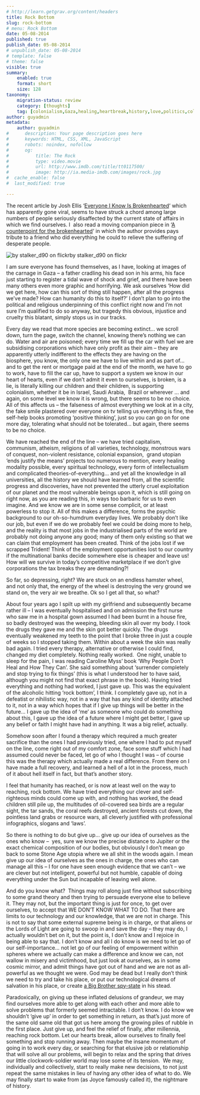 ```yaml
---
# http://learn.getgrav.org/content/headers
title: Rock Bottom
slug: rock-bottom
# menu: Rock Bottom
date: 05-08-2014
published: true
publish_date: 05-08-2014
# unpublish_date: 05-08-2014
# template: false
# theme: false
visible: true
summary:
    enabled: true
    format: short
    size: 128
taxonomy:
    migration-status: review
    category: [thoughts]
    tag: [colonialism,Gaza,healing,heartbreak,history,love,politics,colonialism,Gaza,healing,heartbreak,history,love,politics]
author: guyadmin
metadata:
    author: guyadmin
#      description: Your page description goes here
#      keywords: HTML, CSS, XML, JavaScript
#      robots: noindex, nofollow
#      og:
#          title: The Rock
#          type: video.movie
#          url: http://www.imdb.com/title/tt0117500/
#          image: http://ia.media-imdb.com/images/rock.jpg
#  cache_enable: false
#  last_modified: true

---
```


The recent article by Josh Ellis ‘[Everyone I Know Is Brokenhearted](http://zenarchery.com/2014/08/everyone-i-know-is-brokenhearted/ "Everyone I Know Is Brokenhearted")‘ which has apparently gone viral, seems to have struck a chord among large numbers of people seriously disaffected by the current state of affairs in which we find ourselves. I  also read a moving companion piece in ‘[A counterpoint for the brokenhearted](https://web.archive.org/web/20150610031801/http://www.p-ced.com/1/node/322 "A counterpoint for the brokenhearted")‘ in which the author provides pays tribute to a friend who did everything he could to relieve the suffering of desperate people.

![by stalker_d90 on flickr](https://farm5.staticflickr.com/4072/4399089045_90c6e808b0.jpg)by stalker\_d90 on flickr



I am sure everyone has found themselves, as I have, looking at images of the carnage in Gaza – a father cradling his dead son in his arms, his face just starting to register a tidal wave of shock and grief, and there have been many others even more graphic and horrifying. We ask ourselves ‘How did we get here, how can this sort of thing still happen, after all the progress we’ve made? How can humanity do this to itself?’ I don’t plan to go into the political and religious underpinning of this conflict right now and I’m not sure I’m qualified to do so anyway, but tragedy this obvious, injustice and cruelty this blatant, simply stops us in our tracks.

Every day we read that more species are becoming extinct… we scroll down, turn the page, switch the channel, knowing there’s nothing we can do. Water and air are poisoned; every time we fill up the car with fuel we are subsidising corporations which have only profit as their aim – they are apparently utterly indifferent to the effects they are having on the biosphere, you know, the only one we have to live within and as part of… and to get the rent or mortgage paid at the end of the month, we have to go to work, have to fill the car up, have to support a system we know in our heart of hearts, even if we don’t admit it even to ourselves, is broken, is a lie, is literally killing our children and their children, is supporting colonialism, whether it be in Israel, Saudi Arabia,  Brazil or wherever … and again, on some level we know it is wrong, but there seems to be no choice. All of this affects us – the falseness of almost everything we look at in a city, the fake smile plastered over everyone on tv telling us everything is fine, the self-help books promoting ‘positive thinking’, just so you can go on for one more day, tolerating what should not be tolerated… but again, there seems to be no choice.

We have reached the end of the line – we have tried capitalism, communism, atheism, religions of all varieties, technology, monstrous wars of conquest, non-violent resistance, colonial expansion,  grand utopian ‘ends justify the means’ projects too numerous to mention, every healing modality possible, every spiritual technology, every form of intellectualism and complicated theories-of-everything… and yet all the knowledge in all universities, all the history we should have learned from, all the scientific progress and discoveries, have not prevented the utterly cruel exploitation of our planet and the most vulnerable beings upon it, which is still going on right now, as you are reading this, in ways too barbaric for us to even imagine. And we know we are in some sense complicit, or at least powerless to stop it. All of this makes a difference, forms the psychic background to our oh-so-humdrum everyday lives. We probably don’t like our job, but even if we do we probably feel we could be doing more to help, and the reality is that most jobs in the industrialised parts of the world are probably not doing anyone any good; many of them only existing so that we can claim that employment has been created. Think of the jobs lost if we scrapped Trident! Think of the employment opportunities lost to our country if the multinational banks decide somewhere else is cheaper and leave us! How will we survive in today’s competitive marketplace if we don’t give corporations the tax breaks they are demanding?!

So far, so depressing, right? We are stuck on an endless hamster wheel, and not only that, the energy of the wheel is destroying the very ground we stand on, the very air we breathe. Ok so I get all that, so what?

About four years ago I spilt up with my girlfriend and subsequently became rather ill – I was eventually hospitalised and on admission the first nurse who saw me in a hospital gown assumed I had been burnt in a house fire, so badly destroyed was the weeping, bleeding skin all over my body. I took the drugs they gave me and the skin got better quickly. The drugs eventually weakened my teeth to the point that I broke three in just a couple of weeks so I stopped taking them. Within about a week the skin was really bad again. I tried every therapy, alternative or otherwise I could find, changed my diet completely. Nothing really worked.  One night, unable to sleep for the pain, I was reading Caroline Myss’ book ‘Why People Don’t Heal and How They Can’. She said something about ‘surrender completely and stop trying to fix things’ (this is what I understood her to have said, although you might not find that exact phrase in the book). Having tried everything and nothing had worked, I just gave up. This was the equivalent of the alcoholic hitting ‘rock bottom’, I think. I completely gave up, not in a defeatist or nihilistic way, not in a way that has any kind of identity attached to it, not in a way which hopes that if I give up things will be better in the future… I gave up the idea of ‘me’ as someone who could do something about this, I gave up the idea of a future where I might get better, I gave up any belief or faith I might have had in anything. It was a big relief, actually.

Somehow soon after I found a therapy which required a much greater sacrifice than the ones I had previously tried, one where I had to put myself on the line, come right out of my comfort zone, face some stuff which I had assumed could never be faced, let go of who I thought I was – of course this was the therapy which actually made a real difference. From there on I have made a full recovery, and learned a hell of a lot in the process, much of it about hell itself in fact, but that’s another story.

I feel that humanity has reached, or is now at least well on the way to reaching, rock bottom. We have tried everything our clever and self-righteous minds could come up with, and nothing has worked, the dead children still pile up, the multitudes of oil-covered sea birds are a regular sight, the tar sands, the coral reefs destroyed, ancient forests cut down, the pointless land grabs or resource wars, all cleverly justified with professional infographics, slogans and ‘laws’.

So there is nothing to do but give up… give up our idea of ourselves as the ones who know –  yes, sure we know the precise distance to Jupiter or the exact chemical composition of our bodies, but obviously I don’t mean go back to some Stone Age utopia where we all shit in the woods again. I mean give up our idea of ourselves as the ones in charge, the ones who can manage all this – I for one have seen enough evidence that we can’t – we are clever but not intelligent, powerful but not humble, capable of doing everything under the Sun but incapable of leaving well alone.

And do you know what?  Things may roll along just fine without subscribing to some grand theory and then trying to persuade everyone else to believe it. They may not, but the important thing is just for once, to get over ourselves, to accept that WE DON’T KNOW WHAT TO DO. That there are limits to our technology and our knowledge, that we are not in charge. This is not to say that some external supreme being is in charge, or that aliens or the Lords of Light are going to swoop in and save the day – they may do, I actually wouldn’t bet on it, but the point is, I don’t know and I rejoice in being able to say that. I don’t know and all I do know is we need to let go of our self-importance… not let go of our feeling of empowerment within spheres where we actually can make a difference and know we can, not wallow in misery and victimhood, but just look at ourselves, as in some cosmic mirror, and admit things have got out of hand and we are not as all-powerful as we thought we were. God may be dead but I really don’t think we need to try and take his place, or put our technological dreams of salvation in his place, or create [a Big Brother spy-state](http://guyjames.com/big-brother-is-the-reincarnation-of-god/ "Big Brother is the Reincarnation of God") in his stead.

Paradoxically, on giving up these inflated delusions of grandeur, we may find ourselves more able to get along with each other and more able to solve problems that formerly seemed intractable. I don’t know. I do know we shouldn’t ‘give up’ in order to get something in return, as that’s just more of the same old same old that got us here among the growing piles of rubble in the first place. Just give up, and feel the relief of finally, after millennia, reaching rock bottom. Let our hearts break, allow ourselves to finally feel something and stop running away. Then maybe the insane momentum of going in to work every day, or searching for that elusive job or relationship that will solve all our problems, will begin to relax and the spring that drives our little clockwork-soldier world may lose some of its tension.  We may, individually and collectively, start to really make new decisions, to not just repeat the same mistakes in lieu of having any other idea of what to do. We may finally start to wake from (as Joyce famously called it), the nightmare of history.

 

 